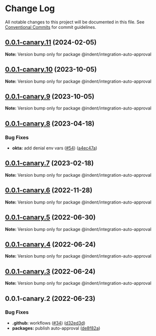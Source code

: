 # Change Log

All notable changes to this project will be documented in this file.
See [Conventional Commits](https://conventionalcommits.org) for commit guidelines.

## [0.0.1-canary.11](https://github.com/indentapis/integrations/compare/@indent/integration-auto-approval@0.0.1-canary.10...@indent/integration-auto-approval@0.0.1-canary.11) (2024-02-05)

**Note:** Version bump only for package @indent/integration-auto-approval





## [0.0.1-canary.10](https://github.com/indentapis/integrations/compare/@indent/integration-auto-approval@0.0.1-canary.9...@indent/integration-auto-approval@0.0.1-canary.10) (2023-10-05)

**Note:** Version bump only for package @indent/integration-auto-approval





## [0.0.1-canary.9](https://github.com/indentapis/integrations/compare/@indent/integration-auto-approval@0.0.1-canary.8...@indent/integration-auto-approval@0.0.1-canary.9) (2023-10-05)

**Note:** Version bump only for package @indent/integration-auto-approval





## [0.0.1-canary.8](https://github.com/indentapis/integrations/compare/@indent/integration-auto-approval@0.0.1-canary.7...@indent/integration-auto-approval@0.0.1-canary.8) (2023-04-18)


### Bug Fixes

* **okta:** add denial env vars ([#54](https://github.com/indentapis/integrations/issues/54)) ([a4ec47a](https://github.com/indentapis/integrations/commit/a4ec47ab5a9d34e85c458333425d8bd5657a6a69))





## [0.0.1-canary.7](https://github.com/indentapis/integrations/compare/@indent/integration-auto-approval@0.0.1-canary.6...@indent/integration-auto-approval@0.0.1-canary.7) (2023-02-18)

**Note:** Version bump only for package @indent/integration-auto-approval





## [0.0.1-canary.6](https://github.com/indentapis/integrations/compare/@indent/integration-auto-approval@0.0.1-canary.5...@indent/integration-auto-approval@0.0.1-canary.6) (2022-11-28)

**Note:** Version bump only for package @indent/integration-auto-approval





## [0.0.1-canary.5](https://github.com/indentapis/integrations/compare/@indent/integration-auto-approval@0.0.1-canary.4...@indent/integration-auto-approval@0.0.1-canary.5) (2022-06-30)

**Note:** Version bump only for package @indent/integration-auto-approval





## [0.0.1-canary.4](https://github.com/indentapis/integrations/compare/@indent/integration-auto-approval@0.0.1-canary.3...@indent/integration-auto-approval@0.0.1-canary.4) (2022-06-24)

**Note:** Version bump only for package @indent/integration-auto-approval





## [0.0.1-canary.3](https://github.com/indentapis/integrations/compare/@indent/integration-auto-approval@0.0.1-canary.2...@indent/integration-auto-approval@0.0.1-canary.3) (2022-06-24)

**Note:** Version bump only for package @indent/integration-auto-approval





## 0.0.1-canary.2 (2022-06-23)


### Bug Fixes

* **.github:** workflows ([#34](https://github.com/indentapis/integrations/issues/34)) ([d32ed3d](https://github.com/indentapis/integrations/commit/d32ed3d7f538fbb23a91465cbd04a3d7f7d75f60))
* **packages:** publish auto-approval ([de8f82a](https://github.com/indentapis/integrations/commit/de8f82aaf699d67d57461839cdae36d3ed00c0b7))
